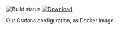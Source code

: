 ![Build status](https://github.com/function61/grafana-conf/workflows/Build/badge.svg)
[![Download](https://img.shields.io/docker/pulls/fn61/grafana.svg?style=for-the-badge)](https://hub.docker.com/r/fn61/grafana/)

Our Grafana configuration, as Docker image.
